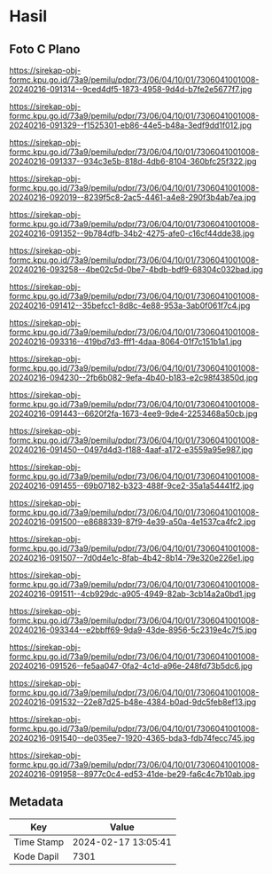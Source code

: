 # Hasil

## Foto C Plano

https://sirekap-obj-formc.kpu.go.id/73a9/pemilu/pdpr/73/06/04/10/01/7306041001008-20240216-091314--9ced4df5-1873-4958-9d4d-b7fe2e5677f7.jpg

https://sirekap-obj-formc.kpu.go.id/73a9/pemilu/pdpr/73/06/04/10/01/7306041001008-20240216-091329--f1525301-eb86-44e5-b48a-3edf9dd1f012.jpg

https://sirekap-obj-formc.kpu.go.id/73a9/pemilu/pdpr/73/06/04/10/01/7306041001008-20240216-091337--934c3e5b-818d-4db6-8104-360bfc25f322.jpg

https://sirekap-obj-formc.kpu.go.id/73a9/pemilu/pdpr/73/06/04/10/01/7306041001008-20240216-092019--8239f5c8-2ac5-4461-a4e8-290f3b4ab7ea.jpg

https://sirekap-obj-formc.kpu.go.id/73a9/pemilu/pdpr/73/06/04/10/01/7306041001008-20240216-091352--9b784dfb-34b2-4275-afe0-c16cf44dde38.jpg

https://sirekap-obj-formc.kpu.go.id/73a9/pemilu/pdpr/73/06/04/10/01/7306041001008-20240216-093258--4be02c5d-0be7-4bdb-bdf9-68304c032bad.jpg

https://sirekap-obj-formc.kpu.go.id/73a9/pemilu/pdpr/73/06/04/10/01/7306041001008-20240216-091412--35befcc1-8d8c-4e88-953a-3ab0f061f7c4.jpg

https://sirekap-obj-formc.kpu.go.id/73a9/pemilu/pdpr/73/06/04/10/01/7306041001008-20240216-093316--419bd7d3-fff1-4daa-8064-01f7c151b1a1.jpg

https://sirekap-obj-formc.kpu.go.id/73a9/pemilu/pdpr/73/06/04/10/01/7306041001008-20240216-094230--2fb6b082-9efa-4b40-b183-e2c98f43850d.jpg

https://sirekap-obj-formc.kpu.go.id/73a9/pemilu/pdpr/73/06/04/10/01/7306041001008-20240216-091443--6620f2fa-1673-4ee9-9de4-2253468a50cb.jpg

https://sirekap-obj-formc.kpu.go.id/73a9/pemilu/pdpr/73/06/04/10/01/7306041001008-20240216-091450--0497d4d3-f188-4aaf-a172-e3559a95e987.jpg

https://sirekap-obj-formc.kpu.go.id/73a9/pemilu/pdpr/73/06/04/10/01/7306041001008-20240216-091455--69b07182-b323-488f-9ce2-35a1a54441f2.jpg

https://sirekap-obj-formc.kpu.go.id/73a9/pemilu/pdpr/73/06/04/10/01/7306041001008-20240216-091500--e8688339-87f9-4e39-a50a-4e1537ca4fc2.jpg

https://sirekap-obj-formc.kpu.go.id/73a9/pemilu/pdpr/73/06/04/10/01/7306041001008-20240216-091507--7d0d4e1c-8fab-4b42-8b14-79e320e226e1.jpg

https://sirekap-obj-formc.kpu.go.id/73a9/pemilu/pdpr/73/06/04/10/01/7306041001008-20240216-091511--4cb929dc-a905-4949-82ab-3cb14a2a0bd1.jpg

https://sirekap-obj-formc.kpu.go.id/73a9/pemilu/pdpr/73/06/04/10/01/7306041001008-20240216-093344--e2bbff69-9da9-43de-8956-5c2319e4c7f5.jpg

https://sirekap-obj-formc.kpu.go.id/73a9/pemilu/pdpr/73/06/04/10/01/7306041001008-20240216-091526--fe5aa047-0fa2-4c1d-a96e-248fd73b5dc6.jpg

https://sirekap-obj-formc.kpu.go.id/73a9/pemilu/pdpr/73/06/04/10/01/7306041001008-20240216-091532--22e87d25-b48e-4384-b0ad-9dc5feb8ef13.jpg

https://sirekap-obj-formc.kpu.go.id/73a9/pemilu/pdpr/73/06/04/10/01/7306041001008-20240216-091540--de035ee7-1920-4365-bda3-fdb74fecc745.jpg

https://sirekap-obj-formc.kpu.go.id/73a9/pemilu/pdpr/73/06/04/10/01/7306041001008-20240216-091958--8977c0c4-ed53-41de-be29-fa6c4c7b10ab.jpg


## Metadata

| Key        | Value               |
| ---------- | ------------------- |
| Time Stamp | 2024-02-17 13:05:41 |
| Kode Dapil | 7301                |



